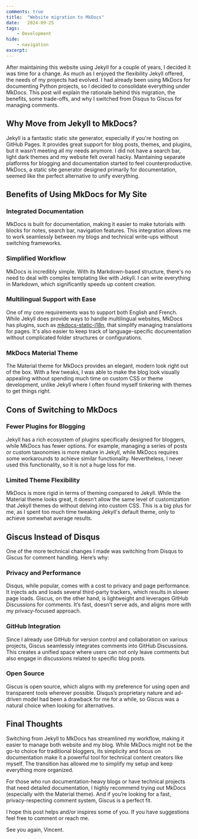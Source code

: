 ```yaml
---
comments: true
title:  "Website migration to MkDocs"
date:   2024-09-25
tags:
    - Development
hide:
    - navigation
excerpt:
---
```


After maintaining this website using Jekyll for a couple of years, I decided it was time for a change. As much as I enjoyed the flexibility Jekyll offered, the needs of my projects had evolved. I had already been using MkDocs for documenting Python projects, so I decided to consolidate everything under MkDocs. This post will explain the rationale behind this migration, the benefits, some trade-offs, and why I switched from Disqus to Giscus for managing comments.

## Why Move from Jekyll to MkDocs?

Jekyll is a fantastic static site generator, especially if you're hosting on GitHub Pages. It provides great support for blog posts, themes, and plugins, but it wasn’t meeting all my needs anymore. I did not have a search bar, light dark themes and my website felt overall hacky. Maintaining separate platforms for blogging and documentation started to feel counterproductive. MkDocs, a static site generator designed primarily for documentation, seemed like the perfect alternative to unify everything.

## Benefits of Using MkDocs for My Site

### Integrated Documentation

MkDocs is built for documentation, making it easier to make tutorials with blocks for notes, search bar, navigation features. This integration allows me to work seamlessly between my blogs and technical write-ups without switching frameworks.

### Simplified Workflow

MkDocs is incredibly simple. With its Markdown-based structure, there's no need to deal with complex templating like with Jekyll. I can write everything in Markdown, which significantly speeds up content creation.

### Multilingual Support with Ease

One of my core requirements was to support both English and French. While Jekyll does provide ways to handle multilingual websites, MkDocs has plugins, such as [mkdocs-static-i18n](https://ultrabug.github.io/mkdocs-static-i18n/), that simplify managing translations for pages. It's also easier to keep track of language-specific documentation without complicated folder structures or configurations.

### MkDocs Material Theme

The Material theme for MkDocs provides an elegant, modern look right out of the box. With a few tweaks, I was able to make the blog look visually appealing without spending much time on custom CSS or theme development, unlike Jekyll where I often found myself tinkering with themes to get things right.

## Cons of Switching to MkDocs

### Fewer Plugins for Blogging

Jekyll has a rich ecosystem of plugins specifically designed for bloggers, while MkDocs has fewer options. For example, managing a series of posts or custom taxonomies is more mature in Jekyll, while MkDocs requires some workarounds to achieve similar functionality. Nevertheless, I never used this functionality, so it is not a huge loss for me.

### Limited Theme Flexibility

MkDocs is more rigid in terms of theming compared to Jekyll. While the Material theme looks great, it doesn’t allow the same level of customization that Jekyll themes do without delving into custom CSS.
This is a big plus for me, as I spent too much time tweaking Jekyll's default theme, only to achieve somewhat average results.

## Giscus Instead of Disqus

One of the more technical changes I made was switching from Disqus to Giscus for comment handling. Here’s why:

### Privacy and Performance

Disqus, while popular, comes with a cost to privacy and page performance. It injects ads and loads several third-party trackers, which results in slower page loads. Giscus, on the other hand, is lightweight and leverages GitHub Discussions for comments. It’s fast, doesn’t serve ads, and aligns more with my privacy-focused approach.

### GitHub Integration

Since I already use GitHub for version control and collaboration on various projects, Giscus seamlessly integrates comments into GitHub Discussions. This creates a unified space where users can not only leave comments but also engage in discussions related to specific blog posts.

### Open Source

Giscus is open source, which aligns with my preference for using open and transparent tools wherever possible. Disqus’s proprietary nature and ad-driven model had been a drawback for me for a while, so Giscus was a natural choice when looking for alternatives.

## Final Thoughts

Switching from Jekyll to MkDocs has streamlined my workflow, making it easier to manage both website and my blog. While MkDocs might not be the go-to choice for traditional bloggers, its simplicity and focus on documentation make it a powerful tool for technical content creators like myself. The transition has allowed me to simplify my setup and keep everything more organized.

For those who run documentation-heavy blogs or have technical projects that need detailed documentation, I highly recommend trying out MkDocs (especially with the Material theme). And if you’re looking for a fast, privacy-respecting comment system, Giscus is a perfect fit.

I hope this post helps and/or inspires some of you.
If you have suggestions feel free to comment or reach me.

See you again, Vincent.
